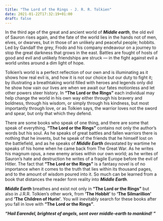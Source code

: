 ```yaml
---
title: "The Lord of the Rings - J. R. R. Tolkien"
date: 2021-01-22T17:32:19+01:00
draft: false
---
```



In the third age of the great and ancient world of ***Middle earth***, the old evil of Sauron rises again, and the fate of the world lies in the hands not of men, elves, or dwarves, but in those of an unlikely and peaceful people; hobbits. Led by Gandalf the grey, Frodo and his company endeavour on a journey to stop the great darkness that grows in the east. Battles are fought of hosts of good and evil and unlikely friendships are struck — in the fight against evil a world unites around a dim light of hope.


Tolkien’s world is a perfect reflection of our own and is illuminating as it shows how real evil is, and how it is not our choice but our duty to fight it; by illustrating a breathtaking world filled with heroes and legends only did he show how vain our lives are when we await our fates motionless and let other powers steer history. In **“The Lord or the Rings”** each individual may help change the world in his own way either through his bravery and boldness, through his wisdom, or simply through his kindness, but most importantly through love, or as Tolkien says, the warrior loves not the sword and spear, but only that which they defend.


There are some books who speak of one thing, and there are some that speak of everything. **“The Lord or the Rings”** contains not only the author’s words but his soul. As he speaks of great battles and fallen warriors there is nothing that he invents, but he speak of the friends that he himself lost on the battlefield, and as he speaks of ***Middle Earth*** devastated by wartime he speaks of his home when he came back from The Great War. As he writes his magnum opus, a new enemy arises within our own world; as he writes of Sauron’s hate and destruction he writes of a fragile Europe before the evil of Hitler. The fact that **“The Lord or the Rings”** is a fantasy novel is of no importance when it comes to the truth that lies within its thousand pages, and to the amount of wisdom poured into it. So much can be learned from a book that distances the reader form reality into ***Middle Earth***. 


***Middle Earth*** breathes and exist not only in **“The Lord or the Rings”** but also in J.R.R. Tolkien’s other work, from **‘The Hobbit’** to **‘The Silmarillion’** and **‘The Children of Hurin’**. You will inevitably search for these books after you fall in love with **“The Lord or the Rings”**.


***“Hail Earendel, brightest of angels, sent over middle-earth to mankind! ”***